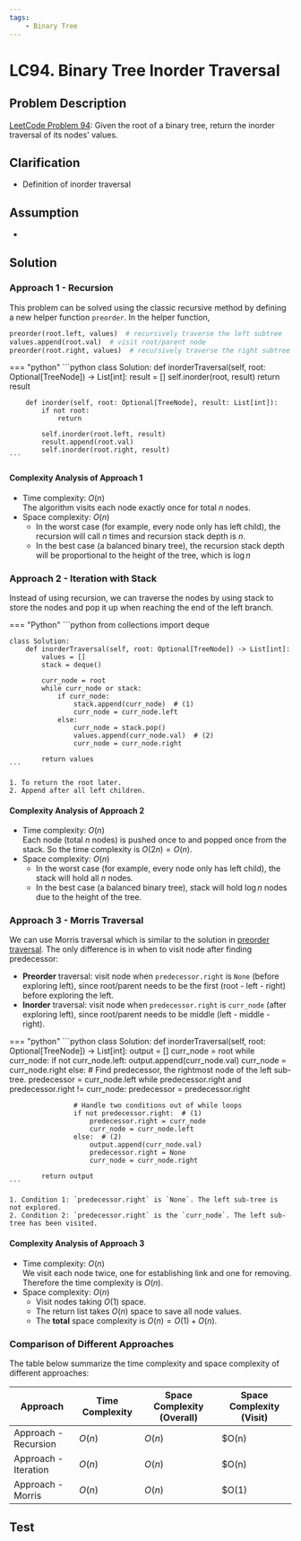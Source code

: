 ```yaml
---
tags:
    - Binary Tree
---
```


# LC94. Binary Tree Inorder Traversal

## Problem Description

[LeetCode Problem 94](https://leetcode.com/problems/binary-tree-inorder-traversal/):
Given the root of a binary tree, return the inorder traversal of its nodes' values.

## Clarification

- Definition of inorder traversal

## Assumption

-

## Solution

### Approach 1 - Recursion

This problem can be solved using the classic recursive method by defining a new helper function
`preorder`. In the helper function,

```python
preorder(root.left, values)  # recursively traverse the left subtree
values.append(root.val)  # visit root/parent node
preorder(root.right, values)  # recursively traverse the right subtree
```

=== "python"
    ```python
    class Solution:
        def inorderTraversal(self, root: Optional[TreeNode]) -> List[int]:
            result = []
            self.inorder(root, result)
            return result

        def inorder(self, root: Optional[TreeNode], result: List[int]):
            if not root:
                return

            self.inorder(root.left, result)
            result.append(root.val)
            self.inorder(root.right, result)
    ```

#### Complexity Analysis of Approach 1

- Time complexity: $O(n)$  
  The algorithm visits each node exactly once for total $n$ nodes.
- Space complexity: $O(n)$  
    - In the worst case (for example, every node only has left child), the recursion
    will call $n$ times and recursion stack depth is $n$.
    - In the best case (a balanced binary tree), the recursion stack depth will be
    proportional to the height of the tree, which is $\log n$

### Approach 2 - Iteration with Stack

Instead of using recursion, we can traverse the nodes by using stack to store the nodes
and pop it up when reaching the end of the left branch.

=== "Python"
    ```python
    from collections import deque

    class Solution:
        def inorderTraversal(self, root: Optional[TreeNode]) -> List[int]:
            values = []
            stack = deque()

            curr_node = root
            while curr_node or stack:
                if curr_node:
                    stack.append(curr_node)  # (1)
                    curr_node = curr_node.left
                else:
                    curr_node = stack.pop()
                    values.append(curr_node.val)  # (2)
                    curr_node = curr_node.right

            return values
    ```

    1. To return the root later.
    2. Append after all left children.

#### Complexity Analysis of Approach 2

- Time complexity: $O(n)$  
  Each node (total $n$ nodes) is pushed once to and popped once from the stack. So the
  time complexity is $O(2n) = O(n)$.
- Space complexity: $O(n)$  
    - In the worst case (for example, every node only has left child), the stack will
    hold all $n$ nodes.
    - In the best case (a balanced binary tree), stack will hold $\log n$ nodes due to
    the height of the tree.

### Approach 3 - Morris Traversal

We can use Morris traversal which is similar to the solution in
[preorder traversal](../lc0100-0199/lc0144-binary-tree-preorder-traversal.md#approach-3---morris-traversal).
The only difference is in when to visit node after finding predecessor:

- **Preorder** traversal: visit node when `predecessor.right` is `None` (before exploring
left), since root/parent needs to be the first (root - left - right) before exploring
the left.
- **Inorder** traversal: visit node when `predecessor.right` is `curr_node` (after exploring
left), since root/parent needs to be middle (left - middle - right).

=== "python"
    ```python
    class Solution:
        def inorderTraversal(self, root: Optional[TreeNode]) -> List[int]:
            output = []
            curr_node = root
            while curr_node:
                if not curr_node.left:
                    output.append(curr_node.val)
                    curr_node = curr_node.right
                else:
                    # Find predecessor, the rightmost node of the left sub-tree.
                    predecessor = curr_node.left
                    while predecessor.right and predecessor.right != curr_node:
                        predecessor = predecessor.right

                    # Handle two conditions out of while loops
                    if not predecessor.right:  # (1)
                        predecessor.right = curr_node
                        curr_node = curr_node.left
                    else:  # (2)
                        output.append(curr_node.val)
                        predecessor.right = None
                        curr_node = curr_node.right

            return output
    ```

    1. Condition 1: `predecessor.right` is `None`. The left sub-tree is not explored.
    2. Condition 2: `predecessor.right` is the `curr_node`. The left sub-tree has been visited.

#### Complexity Analysis of Approach 3

- Time complexity: $O(n)$  
    We visit each node twice, one for establishing link and one for removing. Therefore
    the time complexity is $O(n)$.
- Space complexity: $O(n)$  
    - Visit nodes taking $O(1)$ space.
    - The return list takes $O(n)$ space to save all node values.
    - The **total** space complexity is $O(n) = O(1) + O(n)$.

### Comparison of Different Approaches

The table below summarize the time complexity and space complexity of different approaches:

Approach             | Time Complexity | Space Complexity (Overall) | Space Complexity (Visit)
---------------------|-----------------|----------------------------|-------------------------
Approach - Recursion | $O(n)$          | $O(n)$                     | $O(n)
Approach - Iteration | $O(n)$          | $O(n)$                     | $O(n)
Approach - Morris    | $O(n)$          | $O(n)$                     | $O(1)

## Test
